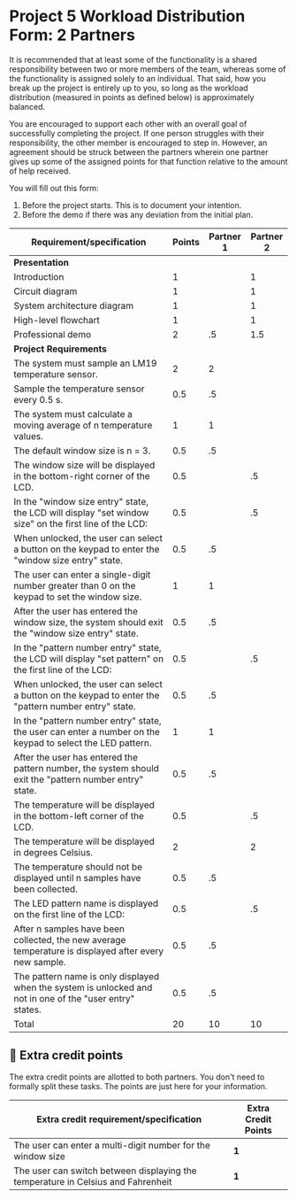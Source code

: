 # Project 5 Workload Distribution Form: 2 Partners

It is recommended that at least some of the functionality is a shared responsibility between two or more members of the team, whereas some of the functionality is assigned solely to an individual. That said, how you break up the project is entirely up to you, so long as the workload distribution (measured in points as defined below) is approximately balanced.

You are encouraged to support each other with an overall goal of successfully completing the project. If one person struggles with their responsibility, the other member is encouraged to step in. However, an agreement should be struck between the partners wherein one partner gives up some of the assigned points for that function relative to the amount of help received.  

You will fill out this form:
1. Before the project starts. This is to document your intention. 
2. Before the demo if there was any deviation from the initial plan.

| Requirement/specification                                                                                 | Points | Partner 1 | Partner 2 |
|-----------------------------------------------------------------------------------------------------------|--------|-----------|-----------|
| **Presentation**                                                                                          |        |           |           |
| Introduction                                                                                              | 1      |           | 1         |
| Circuit diagram                                                                                           | 1      |           | 1         |
| System architecture diagram                                                                               | 1      |           | 1         |
| High-level flowchart                                                                                      | 1      |           | 1         |
| Professional demo                                                                                         | 2      | .5        | 1.5       |
| **Project Requirements**                                                                                  |        |           |           |
| The system must sample an LM19 temperature sensor.                                                        | 2      | 2         |           |
| Sample the temperature sensor every 0.5 s.                                                                | 0.5    | .5        |           |
| The system must calculate a moving average of n temperature values.                                       | 1      | 1         |           |
| The default window size is n = 3.                                                                         | 0.5    | .5        |           |
| The window size will be displayed in the bottom-right corner of the LCD.                                  | 0.5    |           | .5        |
| In the "window size entry" state, the LCD will display "set window size" on the first line of the LCD:    | 0.5    |           | .5        |
| When unlocked, the user can select a button on the keypad to enter the "window size entry" state.         | 0.5    | .5        |           |
| The user can enter a single-digit number greater than 0 on the keypad to set the window size.             | 1      | 1         |           |
| After the user has entered the window size, the system should exit the "window size entry" state.         | 0.5    | .5        |           |
| In the "pattern number entry" state, the LCD will display "set pattern" on the first line of the LCD:     | 0.5    |           | .5        |
| When unlocked, the user can select a button on the keypad to enter the "pattern number entry" state.      | 0.5    | .5        |           |
| In the "pattern number entry" state, the user can enter a number on the keypad to select the LED pattern. | 1      | 1         |           |
| After the user has entered the pattern number, the system should exit the "pattern number entry" state.   | 0.5    | .5        |           |
| The temperature will be displayed in the bottom-left corner of the LCD.                                   | 0.5    |           | .5        |
| The temperature will be displayed in degrees Celsius.                                                     | 2      |           | 2         |
| The temperature should not be displayed until n samples have been collected.                              | 0.5    | .5        |           |
| The LED pattern name is displayed on the first line of the LCD:                                           | 0.5    |           | .5        |
| After n samples have been collected, the new average temperature is displayed after every new sample.     | 0.5    | .5        |           |
| The pattern name is only displayed when the system is unlocked and not in one of the "user entry" states. | 0.5    | .5        |           |
| Total                                                                                                     | 20     |  10       | 10        |


## 🚀 Extra credit points
The extra credit points are allotted to both partners. You don't need to formally split these tasks. The points are just here for your information.

| Extra credit requirement/specification                                                                   | Extra Credit Points |
|----------------------------------------------------------------------------------------------------------|---------------------|
| The user can enter a multi-digit number for the window size                                              | **1**                   |
| The user can switch between displaying the temperature in Celsius and Fahrenheit                         | **1**                   |